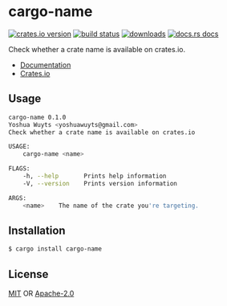 # cargo-name
[![crates.io version][1]][2] [![build status][3]][4]
[![downloads][5]][6] [![docs.rs docs][7]][8]

Check whether a crate name is available on crates.io.

- [Documentation][8]
- [Crates.io][2]

## Usage
```sh
cargo-name 0.1.0
Yoshua Wuyts <yoshuawuyts@gmail.com>
Check whether a crate name is available on crates.io

USAGE:
    cargo-name <name>

FLAGS:
    -h, --help       Prints help information
    -V, --version    Prints version information

ARGS:
    <name>    The name of the crate you're targeting.
```

## Installation
```sh
$ cargo install cargo-name
```

## License
[MIT](./LICENSE-MIT) OR [Apache-2.0](./LICENSE-APACHE)

[1]: https://img.shields.io/crates/v/cargo-name.svg?style=flat-square
[2]: https://crates.io/crates/cargo-name
[3]: https://img.shields.io/travis/yoshuawuyts/cargo-name.svg?style=flat-square
[4]: https://travis-ci.org/yoshuawuyts/cargo-name
[5]: https://img.shields.io/crates/d/cargo-name.svg?style=flat-square
[6]: https://crates.io/crates/cargo-name
[7]: https://docs.rs/cargo-name/badge.svg
[8]: https://docs.rs/cargo-name
